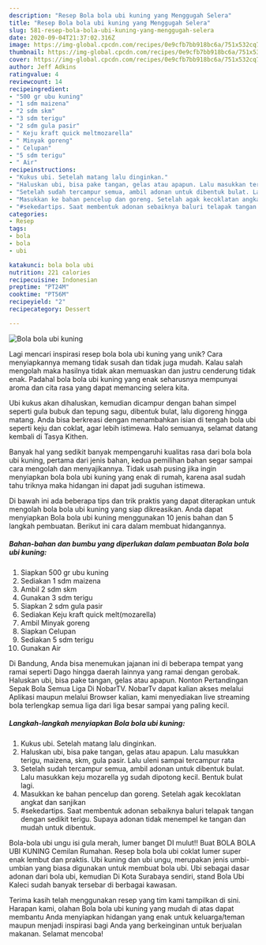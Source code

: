 ```yaml
---
description: "Resep Bola bola ubi kuning yang Menggugah Selera"
title: "Resep Bola bola ubi kuning yang Menggugah Selera"
slug: 581-resep-bola-bola-ubi-kuning-yang-menggugah-selera
date: 2020-09-04T21:37:02.316Z
image: https://img-global.cpcdn.com/recipes/0e9cfb7bb918bc6a/751x532cq70/bola-bola-ubi-kuning-foto-resep-utama.jpg
thumbnail: https://img-global.cpcdn.com/recipes/0e9cfb7bb918bc6a/751x532cq70/bola-bola-ubi-kuning-foto-resep-utama.jpg
cover: https://img-global.cpcdn.com/recipes/0e9cfb7bb918bc6a/751x532cq70/bola-bola-ubi-kuning-foto-resep-utama.jpg
author: Jeff Adkins
ratingvalue: 4
reviewcount: 14
recipeingredient:
- "500 gr ubu kuning"
- "1 sdm maizena"
- "2 sdm skm"
- "3 sdm terigu"
- "2 sdm gula pasir"
- " Keju kraft quick meltmozarella"
- " Minyak goreng"
- " Celupan"
- "5 sdm terigu"
- " Air"
recipeinstructions:
- "Kukus ubi. Setelah matang lalu dinginkan."
- "Haluskan ubi, bisa pake tangan, gelas atau apapun. Lalu masukkan terigu, maizena, skm, gula pasir. Lalu uleni sampai tercampur rata"
- "Setelah sudah tercampur semua, ambil adonan untuk dibentuk bulat. Lalu masukkan keju mozarella yg sudah dipotong kecil. Bentuk bulat lagi."
- "Masukkan ke bahan pencelup dan goreng. Setelah agak kecoklatan angkat dan sanjikan"
- "#sekedartips. Saat membentuk adonan sebaiknya baluri telapak tangan dengan sedikit terigu. Supaya adonan tidak menempel ke tangan dan mudah untuk dibentuk."
categories:
- Resep
tags:
- bola
- bola
- ubi

katakunci: bola bola ubi 
nutrition: 221 calories
recipecuisine: Indonesian
preptime: "PT24M"
cooktime: "PT56M"
recipeyield: "2"
recipecategory: Dessert

---
```



![Bola bola ubi kuning](https://img-global.cpcdn.com/recipes/0e9cfb7bb918bc6a/751x532cq70/bola-bola-ubi-kuning-foto-resep-utama.jpg)

Lagi mencari inspirasi resep bola bola ubi kuning yang unik? Cara menyiapkannya memang tidak susah dan tidak juga mudah. Kalau salah mengolah maka hasilnya tidak akan memuaskan dan justru cenderung tidak enak. Padahal bola bola ubi kuning yang enak seharusnya mempunyai aroma dan cita rasa yang dapat memancing selera kita.

Ubi kukus akan dihaluskan, kemudian dicampur dengan bahan simpel seperti gula bubuk dan tepung sagu, dibentuk bulat, lalu digoreng hingga matang. Anda bisa berkreasi dengan menambahkan isian di tengah bola ubi seperti keju dan coklat, agar lebih istimewa. Halo semuanya, selamat datang kembali di Tasya Kithen.

Banyak hal yang sedikit banyak mempengaruhi kualitas rasa dari bola bola ubi kuning, pertama dari jenis bahan, kedua pemilihan bahan segar sampai cara mengolah dan menyajikannya. Tidak usah pusing jika ingin menyiapkan bola bola ubi kuning yang enak di rumah, karena asal sudah tahu triknya maka hidangan ini dapat jadi suguhan istimewa.


Di bawah ini ada beberapa tips dan trik praktis yang dapat diterapkan untuk mengolah bola bola ubi kuning yang siap dikreasikan. Anda dapat menyiapkan Bola bola ubi kuning menggunakan 10 jenis bahan dan 5 langkah pembuatan. Berikut ini cara dalam membuat hidangannya.

<!--inarticleads1-->

##### Bahan-bahan dan bumbu yang diperlukan dalam pembuatan Bola bola ubi kuning:

1. Siapkan 500 gr ubu kuning
1. Sediakan 1 sdm maizena
1. Ambil 2 sdm skm
1. Gunakan 3 sdm terigu
1. Siapkan 2 sdm gula pasir
1. Sediakan  Keju kraft quick melt(mozarella)
1. Ambil  Minyak goreng
1. Siapkan  Celupan
1. Sediakan 5 sdm terigu
1. Gunakan  Air


Di Bandung, Anda bisa menemukan jajanan ini di beberapa tempat yang ramai seperti Dago hingga daerah lainnya yang ramai dengan gerobak. Haluskan ubi, bisa pake tangan, gelas atau apapun. Nonton Pertandingan Sepak Bola Semua Liga Di NobarTV. NobarTv dapat kalian akses melalui Aplikasi maupun melalui Browser kalian, kami menyediakan live streaming bola terlengkap semua liga dari liga besar sampai yang paling kecil. 

<!--inarticleads2-->

##### Langkah-langkah menyiapkan Bola bola ubi kuning:

1. Kukus ubi. Setelah matang lalu dinginkan.
1. Haluskan ubi, bisa pake tangan, gelas atau apapun. Lalu masukkan terigu, maizena, skm, gula pasir. Lalu uleni sampai tercampur rata
1. Setelah sudah tercampur semua, ambil adonan untuk dibentuk bulat. Lalu masukkan keju mozarella yg sudah dipotong kecil. Bentuk bulat lagi.
1. Masukkan ke bahan pencelup dan goreng. Setelah agak kecoklatan angkat dan sanjikan
1. #sekedartips. Saat membentuk adonan sebaiknya baluri telapak tangan dengan sedikit terigu. Supaya adonan tidak menempel ke tangan dan mudah untuk dibentuk.


Bola-bola ubi ungu isi gula merah, lumer banget DI mulut!! Buat BOLA BOLA UBI KUNING Cemilan Rumahan. Resep bola bola ubi coklat lumer super enak lembut dan praktis. Ubi kuning dan ubi ungu, merupakan jenis umbi-umbian yang biasa digunakan untuk membuat bola ubi. Ubi sebagai dasar adonan dari bola ubi, kemudian Di Kota Surabaya sendiri, stand Bola Ubi Kaleci sudah banyak tersebar di berbagai kawasan. 

Terima kasih telah menggunakan resep yang tim kami tampilkan di sini. Harapan kami, olahan Bola bola ubi kuning yang mudah di atas dapat membantu Anda menyiapkan hidangan yang enak untuk keluarga/teman maupun menjadi inspirasi bagi Anda yang berkeinginan untuk berjualan makanan. Selamat mencoba!
